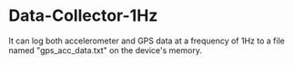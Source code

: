 # Data-Collector-1Hz
It can log both accelerometer and GPS data at a frequency of 1Hz to a file named "gps_acc_data.txt" on the device's memory.
